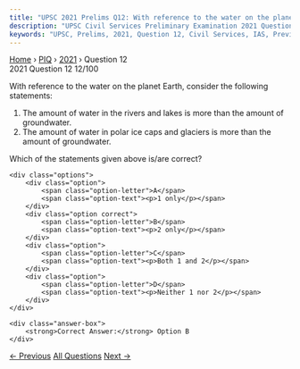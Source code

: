 ```yaml
---
title: "UPSC 2021 Prelims Q12: With reference to the water on the planet Earth, consider th..."
description: "UPSC Civil Services Preliminary Examination 2021 Question 12 with options and answer"
keywords: "UPSC, Prelims, 2021, Question 12, Civil Services, IAS, Previous Year Questions"
---
```


<nav class="breadcrumb">
    <a href="../../">Home</a>
    <span>›</span>
    <a href="../">PIQ</a>
    <span>›</span>
    <a href="./">2021</a>
    <span>›</span>
    <span>Question 12</span>
</nav>

<div class="question-header">
    <div class="question-meta">
        <span class="year-badge">2021</span>
        <span class="question-number">Question 12</span>
        <span class="progress">12/100</span>
    </div>
    <div class="progress-bar">
        <div class="progress-fill" style="width: 12.0%"></div>
    </div>
</div>

<div class="question-content">
    <div class="question-text">
        <p>With reference to the water on the planet Earth, consider the following<br />
statements:</p>
<ol>
<li>The amount of water in the rivers and lakes is more than the amount of groundwater. </li>
<li>The amount of water in polar ice caps and glaciers is more than the amount of groundwater.</li>
</ol>
<p>Which of the statements given above is/are correct?</p>
    </div>
    
    <div class="options">
        <div class="option">
            <span class="option-letter">A</span>
            <span class="option-text"><p>1 only</p></span>
        </div>
        <div class="option correct">
            <span class="option-letter">B</span>
            <span class="option-text"><p>2 only</p></span>
        </div>
        <div class="option">
            <span class="option-letter">C</span>
            <span class="option-text"><p>Both 1 and 2</p></span>
        </div>
        <div class="option">
            <span class="option-letter">D</span>
            <span class="option-text"><p>Neither 1 nor 2</p></span>
        </div>
    </div>

    <div class="answer-box">
        <strong>Correct Answer:</strong> Option B
    </div>
</div>

<div class="question-nav">
    <a href="../q011-the-vegetation-of-savannah-consists-of-grassland-w/" class="nav-btn prev">← Previous</a>
    <a href="../" class="nav-btn center">All Questions</a>
    <a href="../q013-consider-the-following-statements-1-moringa-drumst/" class="nav-btn next">Next →</a>
</div>
